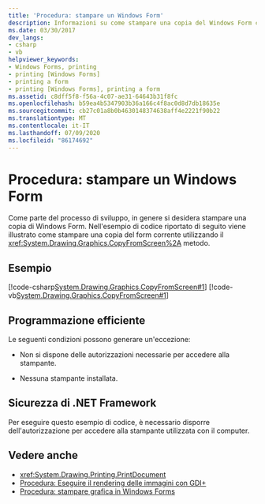```yaml
---
title: 'Procedura: stampare un Windows Form'
description: Informazioni su come stampare una copia del Windows Form corrente a livello di codice usando il metodo CopyFromScreen.
ms.date: 03/30/2017
dev_langs:
- csharp
- vb
helpviewer_keywords:
- Windows Forms, printing
- printing [Windows Forms]
- printing a form
- printing [Windows Forms], printing a form
ms.assetid: c8dff5f8-f56a-4c07-ae31-64643b31f8fc
ms.openlocfilehash: b59ea4b5347903b36a166c4f8ac0d8d7db18635e
ms.sourcegitcommit: cb27c01a8b0b4630148374638aff4e2221f90b22
ms.translationtype: MT
ms.contentlocale: it-IT
ms.lasthandoff: 07/09/2020
ms.locfileid: "86174692"
---
```

# <a name="how-to-print-a-windows-form"></a>Procedura: stampare un Windows Form
Come parte del processo di sviluppo, in genere si desidera stampare una copia di Windows Form. Nell'esempio di codice riportato di seguito viene illustrato come stampare una copia del form corrente utilizzando il <xref:System.Drawing.Graphics.CopyFromScreen%2A> metodo.  
  
## <a name="example"></a>Esempio  
 [!code-csharp[System.Drawing.Graphics.CopyFromScreen#1](~/samples/snippets/csharp/VS_Snippets_Winforms/System.Drawing.Graphics.CopyFromScreen/CS/Form1.cs#1)]
 [!code-vb[System.Drawing.Graphics.CopyFromScreen#1](~/samples/snippets/visualbasic/VS_Snippets_Winforms/System.Drawing.Graphics.CopyFromScreen/VB/Form1.vb#1)]  
  
## <a name="robust-programming"></a>Programmazione efficiente  
 Le seguenti condizioni possono generare un'eccezione:  
  
- Non si dispone delle autorizzazioni necessarie per accedere alla stampante.  
  
- Nessuna stampante installata.  
  
## <a name="net-framework-security"></a>Sicurezza di .NET Framework  
 Per eseguire questo esempio di codice, è necessario disporre dell'autorizzazione per accedere alla stampante utilizzata con il computer.  
  
## <a name="see-also"></a>Vedere anche

- <xref:System.Drawing.Printing.PrintDocument>
- [Procedura: Eseguire il rendering delle immagini con GDI+](how-to-render-images-with-gdi.md)
- [Procedura: stampare grafica in Windows Forms](how-to-print-graphics-in-windows-forms.md)
